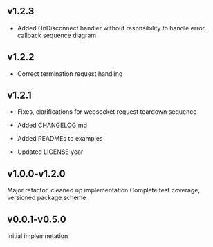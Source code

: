v1.2.3
------
- Added OnDisconnect handler without respnsibility to handle error, callback sequence diagram

v1.2.2
------
- Correct termination request handling

v1.2.1
------
- Fixes, clarifications for websocket request teardown sequence

- Added CHANGELOG.md

- Added READMEs to examples

- Updated LICENSE year

v1.0.0-v1.2.0
------
Major refactor, cleaned up implementation
Complete test coverage, versioned package scheme

v0.0.1-v0.5.0
---
Initial implemnetation
